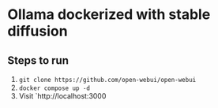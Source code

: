 # Ollama dockerized with stable diffusion

## Steps to run

1. `git clone https://github.com/open-webui/open-webui`
2. `docker compose up -d`
3. Visit `http://localhost:3000
